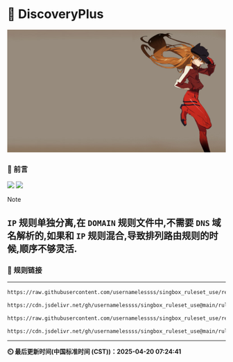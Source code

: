 
# 🧸 DiscoveryPlus
![](https://raw.githubusercontent.com/usernamelessss/picture-bed/main/images/202504042256831.jpg)
### 📣 前言
![](https://shields.io/badge/-移除重复规则-ff69b4) ![](https://shields.io/badge/-IP&nbsp;规则单独存放不与&nbsp;DOMAIN&nbsp;等混合-green)
> [!NOTE]
**`IP` 规则单独分离,在 `DOMAIN` 规则文件中,不需要 `DNS` 域名解析的,如果和 `IP` 规则混合,导致排列路由规则的时候,顺序不够灵活.**
---

###  🔗 规则链接
---

```url
https://raw.githubusercontent.com/usernamelessss/singbox_ruleset_use/refs/heads/main/rule/DiscoveryPlus/DiscoveryPlus_No_IP.json
```

```url
https://cdn.jsdelivr.net/gh/usernamelessss/singbox_ruleset_use@main/rule/DiscoveryPlus/DiscoveryPlus_No_IP.json
```

```url
https://raw.githubusercontent.com/usernamelessss/singbox_ruleset_use/refs/heads/main/rule/DiscoveryPlus/DiscoveryPlus_No_IP.srs
```

```url
https://cdn.jsdelivr.net/gh/usernamelessss/singbox_ruleset_use@main/rule/DiscoveryPlus/DiscoveryPlus_No_IP.srs
```

---
**⏲️ 最后更新时间(中国标准时间 (CST))：2025-04-20 07:24:41**